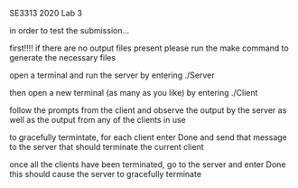 SE3313 2020 Lab 3

in order to test the submission...

first!!!! if there are no output files present please run the make command to generate
the necessary files

open a terminal and run the server by entering ./Server

then open a new terminal (as many as you like) by entering ./Client

follow the prompts from the client and observe the output by the server as
well as the output from any of the clients in use

to gracefully termintate, for each client enter Done and send that message to the server
that should terminate the current client

once all the clients have been terminated, go to the server and enter Done
this should cause the server to gracefully terminate
